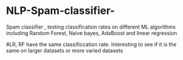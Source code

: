 # NLP-Spam-classifier-
Spam classifier , testing classification rates on different ML algorithms including Random Forest, Naive bayes, AdaBoost and linear regression


#LR, RF have the same classificcation rate. Interesting to see if it is the same on larger datasets or more varied datasets
